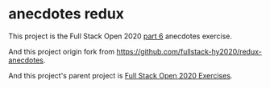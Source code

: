 # anecdotes redux

This project is the Full Stack Open 2020 [part 6](https://fullstackopen.com/en/part6) anecdotes exercise.

And this project origin fork from https://github.com/fullstack-hy2020/redux-anecdotes.

And this project's parent project is [Full Stack Open 2020 Exercises](https://github.com/Jooliashi/fullstack-open-exercises).
